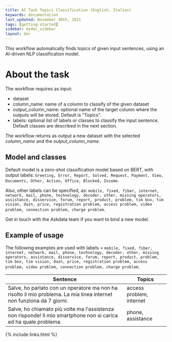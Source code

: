 ```yaml
---
title: AI Task Topics Classification (English, Italian)
keywords: documentation
last_updated: November 30th, 2021
tags: [getting-started]
sidebar: mydoc_sidebar
layout: doc
---
```


This workflow automatically finds topics of given input sentences, using an AI-driven NLP classification model.

# About the task #

The workflow requires as input:
  - dataset
  - column_name: name of a column to classify of the given dataset
  - output_column_name: optional name of the target column where the outputs will be stored. Default is "Topics".
  - labels: optional list of labels or classes to classify the input sentence. Default classes are described in the next section.

The workflow returns as output a new dataset with the selected *column_name* and the *output_column_name*.


## Model and classes ##

Default model is a zero-shot classification model based on BERT, with output labels: ```Greeting, Error, Report, Solved, Request, Payment, View, Documents, Other, Action, Office, Blocked, Income```.

Also, other labels can be specified, as: ```mobile, fixed, fiber, internet, network, mail, phone, technology, decoder, other, missing operators, assistance, disservice, forum, report, product, problem, tim box, tim vision, dazn, price, registration problem, access problem, video problem, connection problem, charge problem```.

Get in touch with the Askdata team if you want to bind a new model.


## Example of usage ###

The following examples are used with labels = ```mobile, fixed, fiber, internet, network, mail, phone, technology, decoder, other, missing operators, assistance, disservice, forum, report, product, problem, tim box, tim vision, dazn, price, registration problem, access problem, video problem, connection problem, charge problem```.


|Sentence|Topics|
|-|-|
|Salve, ho parlato con un operatore ma non ha risolto il mio problema. La mia linea internet non funziona da 7 giorni.|access problem, internet|
|Salve, ho chiamato più volte ma l'assistenza non risponde! Il mio smartphone non si carica ed ha quale problema.|phone, assistance|

{% include links.html %}
